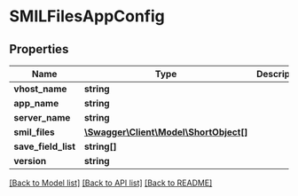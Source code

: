 # SMILFilesAppConfig

## Properties
Name | Type | Description | Notes
------------ | ------------- | ------------- | -------------
**vhost_name** | **string** |  | 
**app_name** | **string** |  | 
**server_name** | **string** |  | 
**smil_files** | [**\Swagger\Client\Model\ShortObject[]**](ShortObject.md) |  | 
**save_field_list** | **string[]** |  | [optional] 
**version** | **string** |  | 

[[Back to Model list]](../README.md#documentation-for-models) [[Back to API list]](../README.md#documentation-for-api-endpoints) [[Back to README]](../README.md)


